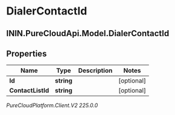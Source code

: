 # DialerContactId

## ININ.PureCloudApi.Model.DialerContactId

## Properties

|Name | Type | Description | Notes|
|------------ | ------------- | ------------- | -------------|
| **Id** | **string** |  | [optional] |
| **ContactListId** | **string** |  | [optional] |



_PureCloudPlatform.Client.V2 225.0.0_
